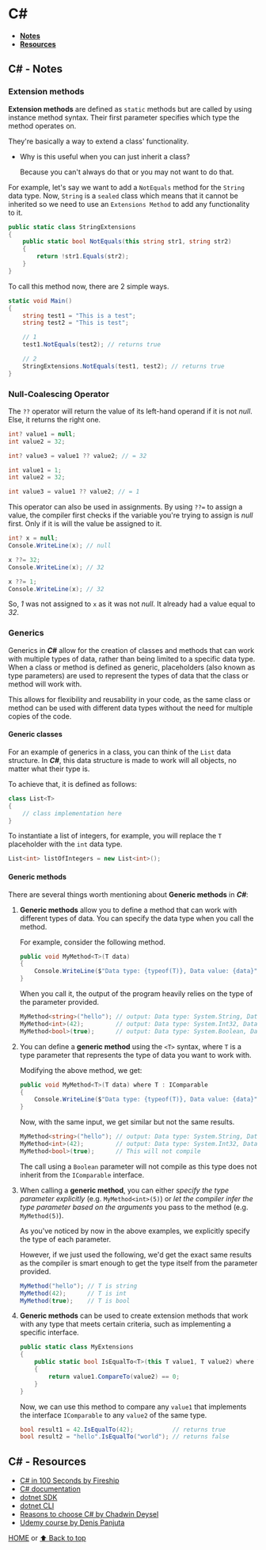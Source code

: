 # C\#

- [**Notes**](#c---notes)
- [**Resources**](#c---resources)

## C# - Notes

### Extension methods

**Extension methods** are defined as `static` methods but are called by using instance method syntax. Their first parameter specifies which type the method operates on.

They're basically a way to extend a class' functionality.

- Why is this useful when you can just inherit a class?

  Because you can't always do that or you may not want to do that.

For example, let's say we want to add a `NotEquals` method for the `String` data type. Now, `String` is a `sealed` class which means that it cannot be inherited so we need to use an `Extensions Method` to add any functionality to it.

```c#
public static class StringExtensions
{
    public static bool NotEquals(this string str1, string str2)
    {
        return !str1.Equals(str2);
    }
}
```

To call this method now, there are 2 simple ways.

```c#
static void Main()
{
    string test1 = "This is a test";
    string test2 = "This is test";

    // 1
    test1.NotEquals(test2); // returns true

    // 2
    StringExtensions.NotEquals(test1, test2); // returns true
}
```

### Null-Coalescing Operator

The `??` operator will return the value of its left-hand operand if it is not *null*. Else, it returns the right one.

```c#
int? value1 = null;
int value2 = 32;

int? value3 = value1 ?? value2; // = 32
```

```c#
int value1 = 1;
int value2 = 32;

int value3 = value1 ?? value2; // = 1
```

This operator can also be used in assignments. By using `??=` to assign a value, the compiler first checks if the variable you're trying to assign is *null* first. Only if it is will the value be assigned to it.

```c#
int? x = null;
Console.WriteLine(x); // null

x ??= 32;
Console.WriteLine(x); // 32

x ??= 1;
Console.WriteLine(x); // 32
```

So, *1* was not assigned to `x` as it was not *null*. It already had a value equal to *32*.

### Generics

Generics in ***C\#*** allow for the creation of classes and methods that can work with multiple types of data, rather than being limited to a specific data type. When a class or method is defined as generic, placeholders (also known as type parameters) are used to represent the types of data that the class or method will work with.

This allows for flexibility and reusability in your code, as the same class or method can be used with different data types without the need for multiple copies of the code.

#### Generic classes

For an example of generics in a class, you can think of the `List` data structure. In ***C\#***, this data structure is made to work will all objects, no matter what their type is.

To achieve that, it is defined as follows:

```c#
class List<T>
{
    // class implementation here
}
```

To instantiate a list of integers, for example, you will replace the `T` placeholder with the `int` data type.

```c#
List<int> listOfIntegers = new List<int>();
```

#### Generic methods

There are several things worth mentioning about **Generic methods** in ***C\#***:

1. **Generic methods** allow you to define a method that can work with different types of data. You can specify the data type when you call the method.

   For example, consider the following method.

   ```c#
   public void MyMethod<T>(T data)
   {
       Console.WriteLine($"Data type: {typeof(T)}, Data value: {data}");
   }
   ```

   When you call it, the output of the program heavily relies on the type of the parameter provided.

   ```c#
   MyMethod<string>("hello"); // output: Data type: System.String, Data value: hello
   MyMethod<int>(42);         // output: Data type: System.Int32, Data value: 42
   MyMethod<bool>(true);      // output: Data type: System.Boolean, Data value: True
   ```

2. You can define a **generic method** using the `<T>` syntax, where `T` is a type parameter that represents the type of data you want to work with.

   Modifying the above method, we get:

   ```c#
   public void MyMethod<T>(T data) where T : IComparable
   {
       Console.WriteLine($"Data type: {typeof(T)}, Data value: {data}");
   }
   ```

   Now, with the same input, we get similar but not the same results.

   ```c#
   MyMethod<string>("hello"); // output: Data type: System.String, Data value: hello
   MyMethod<int>(42);         // output: Data type: System.Int32, Data value: 42
   MyMethod<bool>(true);      // This will not compile
   ```

   The call using a `Boolean` parameter will not compile as this type does not inherit from the `IComparable` interface.

3. When calling a **generic method**, you can either *specify the type parameter explicitly* (e.g. `MyMethod<int>(5)`) or *let the compiler infer the type parameter based on the arguments* you pass to the method (e.g. `MyMethod(5)`).

   As you've noticed by now in the above examples, we explicitly specify the type of each parameter.

   However, if we just used the following, we'd get the exact same results as the compiler is smart enough to get the type itself from the parameter provided.

   ```c#
   MyMethod("hello"); // T is string
   MyMethod(42);      // T is int
   MyMethod(true);    // T is bool
   ```

4. **Generic methods** can be used to create extension methods that work with any type that meets certain criteria, such as implementing a specific interface.

   ```c#
   public static class MyExtensions
   {
       public static bool IsEqualTo<T>(this T value1, T value2) where T : IComparable
       {
           return value1.CompareTo(value2) == 0;
       }
   }
   ```

   Now, we can use this method to compare any `value1` that implements the interface `IComparable` to any `value2` of the same type.

   ```c#
   bool result1 = 42.IsEqualTo(42);           // returns true
   bool result2 = "hello".IsEqualTo("world"); // returns false
   ```

## C# - Resources

- [C# in 100 Seconds by Fireship](https://youtu.be/ravLFzIguCM)
- [C# documentation](https://docs.microsoft.com/en-us/dotnet/csharp/)
- [dotnet SDK](https://docs.microsoft.com/en-us/dotnet/core/sdk)
- [dotnet CLI](https://docs.microsoft.com/en-us/dotnet/core/tools/)
- [Reasons to choose C# by Chadwin Deysel](https://dev.to/chadwinjdeysel/why-i-chose-c-48ng)
- [Udemy course by Denis Panjuta](https://www.udemy.com/share/101vEs2@Pm5KfWJSSVIKdkRKBkhOVD5uY1c=/)

[HOME](https://github.com/Stratis-Dermanoutsos/Full-Stack-Notes#full-stack-notes) or [⬆ Back to top](#c)
